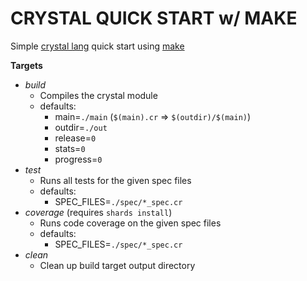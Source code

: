 # CRYSTAL QUICK START w/ MAKE

Simple [crystal lang](https://crystal-lang.org/) quick start using [make](https://www.gnu.org/software/make/)

**Targets**

- *build*
    - Compiles the crystal module 
    - defaults:
        - main=`./main` (`$(main).cr` => `$(outdir)/$(main)`)
        - outdir=`./out`
        - release=`0`
        - stats=`0`
        - progress=`0`
- *test* 
    - Runs all tests for the given spec files
    - defaults:
        - SPEC_FILES=`./spec/*_spec.cr`
- *coverage* (requires `shards install`)
    - Runs code coverage on the given spec files
    - defaults:
        - SPEC_FILES=`./spec/*_spec.cr`
- *clean*
    - Clean up build target output directory